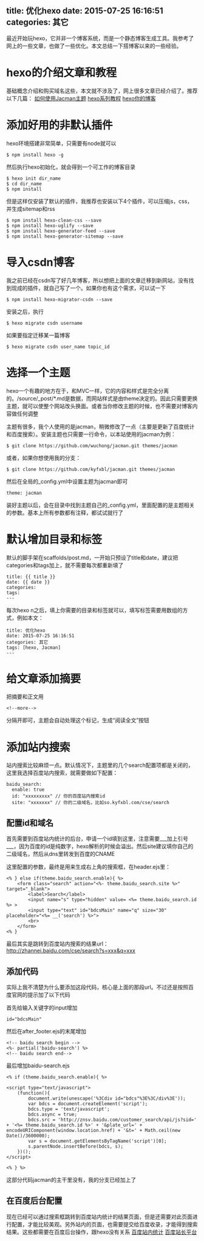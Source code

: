title: 优化hexo
date: 2015-07-25 16:16:51
categories: 其它
---
最近开始玩hexo，它并非一个博客系统，而是一个静态博客生成工具。我参考了网上的一些文章，也做了一些优化。本文总结一下搭博客以来的一些经验。
<!--more-->

# hexo的介绍文章和教程

基础概念介绍和购买域名这些，本文就不涉及了，网上很多文章已经介绍了。推荐以下几篇：
[如何使用Jacman主题](http://wuchong.me/jacman/2014/11/20/how-to-use-jacman/)
[hexo系列教程](http://zipperary.com/2013/05/28/hexo-guide-1/)
[hexo你的博客](http://ibruce.info/2013/11/22/hexo-your-blog/)

# 添加好用的非默认插件

hexo环境搭建非常简单，只需要有node就可以
```
$ npm install hexo -g
```
然后执行hexo初始化，就会得到一个可工作的博客目录
```
$ hexo init dir_name
$ cd dir_name
$ npm install
```
但是这样仅安装了默认的插件，我推荐也安装以下4个插件，可以压缩js，css，并生成sitemap和rss
```
$ npm install hexo-clean-css --save
$ npm install hexo-uglify --save
$ npm install hexo-generator-feed --save
$ npm install hexo-generator-sitemap --save
```

# 导入csdn博客

我之前已经在csdn写了好几年博客，所以想把上面的文章迁移到新网站，没有找到现成的插件，就自己写了一个。如果你也有这个需求，可以试一下
```
$ npm install hexo-migrator-csdn --save
```
安装之后，执行
```
$ hexo migrate csdn username
```
如果要指定迁移某一篇博客
```
$ hexo migrate csdn user_name topic_id
```

# 选择一个主题

hexo一个有趣的地方在于，和MVC一样，它的内容和样式是完全分离的。/source/_post/*.md是数据，而网站样式是由theme决定的。因此只需要更换主题，就可以使整个网站改头换面。或者当你修改主题的时候，也不需要对博客内容做任何调整

主题有很多，我个人使用的是jacman，稍微修改了一点（主要是更新了百度统计和百度搜索）。安装主题也只需要一行命令，以本站使用的jacman为例：
```
$ git clone https://github.com/wuchong/jacman.git themes/jacman
```
或者，如果你想使用我的分支：
```
$ git clone https://github.com/kyfxbl/jacman.git themes/jacman
```
然后在全局的_config.yml中设置主题为jacman即可
```
theme: jacman
```
装好主题以后，会在目录中找到主题自己的_config.yml，里面配置的是主题相关的参数。基本上所有参数都有注释，都试试就行了

# 默认增加目录和标签

默认的脚手架在scaffolds/post.md，一开始只预设了title和date，建议把categories和tags加上，就不需要每次都重新填了
```
title: {{ title }}
date: {{ date }}
categories: 
tags:
---
```
每次hexo n之后，填上你需要的目录和标签就可以，填写标签需要用数组的方式，例如本文：
```
title: 优化hexo
date: 2015-07-25 16:16:51
categories: 其它
tags: [hexo, Jacman]
---
```

# 给文章添加摘要

把摘要和正文用
```
<!--more-->
```
分隔开即可，主题会自动处理这个标记，生成“阅读全文”按钮

# 添加站内搜索

站内搜索比较麻烦一点。默认情况下，主题里的几个search配置项都是关闭的，这里我选择百度站内搜索，就需要做如下配置：
```
baidu_search:
  enable: true
  id: "xxxxxxxxx" // 你的百度站内搜索id
  site: "xxxxxxx" // 你的二级域名，比如so.kyfxbl.com/cse/search
```
## 配置id和域名

首先需要到百度站内统计的后台，申请一个id填到这里，注意需要___加上引号___，因为百度的id是纯数字，hexo解析的时候会溢出。然后site建议填你自己的二级域名，然后从dns里转发到百度的CNAME

这里配置的参数，最终是用来生成右上角的搜索框，在header.ejs里：
```
<% } else if(theme.baidu_search.enable){ %>
    <form class="search" action="<%- theme.baidu_search.site %>" target="_blank">
	    <label>Search</label>
	    <input name="s" type="hidden" value= <%= theme.baidu_search.id %> >
	    <input type="text" id="bdcsMain" name="q" size="30" placeholder="<%= __('search') %>">
		<br>
    </form>
<% }
```
最后其实是跳转到百度站内搜索的结果url：http://zhannei.baidu.com/cse/search?s=xxx&q=xxx

## 添加代码

实际上我不清楚为什么要添加这段代码，核心是上面的那段url。不过还是按照百度官网的提示加了以下代码

首先给输入关键字的input增加
```
id="bdcsMain"
```
然后在after_footer.ejs的末尾增加
```
<!-- baidu search begin -->
<%- partial('baidu-search') %>
<!-- baidu search end-->
```
最后增加baidu-search.ejs
```
<% if (theme.baidu_search.enable){ %>

<script type="text/javascript">
    (function(){
        document.write(unescape('%3Cdiv id="bdcs"%3E%3C/div%3E'));
        var bdcs = document.createElement('script');
        bdcs.type = 'text/javascript';
        bdcs.async = true;
        bdcs.src = 'http://znsv.baidu.com/customer_search/api/js?sid=' + '<%= theme.baidu_search.id %>' + '&plate_url=' + encodeURIComponent(window.location.href) + '&t=' + Math.ceil(new Date()/3600000);
        var s = document.getElementsByTagName('script')[0];
        s.parentNode.insertBefore(bdcs, s);
    })();
</script>

<% } %>
```
这部分代码jacman的主干里没有，我的分支已经加上了

## 在百度后台配置

现在已经可以通过搜索框跳转到百度站内统计的结果页面，但是还需要对此页面进行配置，才能比较美观。另外站内的页面，也需要提交给百度收录，才能得到搜索结果。这些都需要在百度后台操作，跟hexo没有关系
[百度站内统计](http://zn.baidu.com/)
[百度站长平台](http://zhanzhang.baidu.com/)